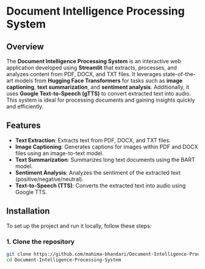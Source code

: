 # Document Intelligence Processing System

## Overview
The **Document Intelligence Processing System** is an interactive web application developed using **Streamlit** that extracts, processes, and analyzes content from PDF, DOCX, and TXT files. It leverages state-of-the-art models from **Hugging Face Transformers** for tasks such as **image captioning**, **text summarization**, and **sentiment analysis**. Additionally, it uses **Google Text-to-Speech (gTTS)** to convert extracted text into audio. This system is ideal for processing documents and gaining insights quickly and efficiently.

## Features
- **Text Extraction**: Extracts text from PDF, DOCX, and TXT files.
- **Image Captioning**: Generates captions for images within PDF and DOCX files using an image-to-text model.
- **Text Summarization**: Summarizes long text documents using the BART model.
- **Sentiment Analysis**: Analyzes the sentiment of the extracted text (positive/negative/neutral).
- **Text-to-Speech (TTS)**: Converts the extracted text into audio using Google TTS.

## Installation

To set up the project and run it locally, follow these steps:

### 1. Clone the repository
```bash
git clone https://github.com/mahima-bhandari/Document-Intelligence-Processing-System.git
cd Document-Intelligence-Processing-System
